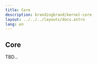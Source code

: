 ```yaml
---
title: Core
description: brandingbrand/kernel-core
layout: ../../../layouts/docs.astro
lang: en
---
```


## Core

TBD...
